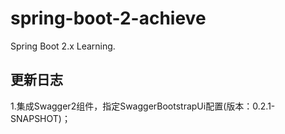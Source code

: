 # spring-boot-2-achieve
Spring Boot 2.x Learning.

## 更新日志
1.集成Swagger2组件，指定SwaggerBootstrapUi配置(版本：0.2.1-SNAPSHOT)；
